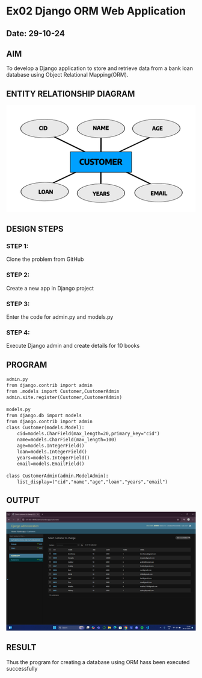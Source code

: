 # Ex02 Django ORM Web Application
## Date: 29-10-24

## AIM
To develop a Django application to store and retrieve data from a bank loan database using Object Relational Mapping(ORM).

## ENTITY RELATIONSHIP DIAGRAM

![alt text](<New Project (2).png>)

## DESIGN STEPS

### STEP 1:
Clone the problem from GitHub

### STEP 2:
Create a new app in Django project

### STEP 3:
Enter the code for admin.py and models.py

### STEP 4:
Execute Django admin and create details for 10 books

## PROGRAM
```
admin.py
from django.contrib import admin
from .models import Customer,CustomerAdmin
admin.site.register(Customer,CustomerAdmin)

models.py
from django.db import models
from django.contrib import admin
class Customer(models.Model):
	cid=models.CharField(max_length=20,primary_key="cid")
	name=models.CharField(max_length=100)
	age=models.IntegerField()
	loan=models.IntegerField()
	years=models.IntegerField()
	email=models.EmailField()

class CustomerAdmin(admin.ModelAdmin):
	list_display=("cid","name","age","loan","years","email")

```


## OUTPUT
![alt text](<Screenshot (23).png>)


## RESULT
Thus the program for creating a database using ORM hass been executed successfully
